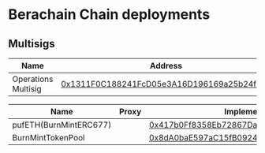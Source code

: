# Berachain Chain deployments

## Multisigs
| Name                            | Address |
| ------------------------------- | -------------- |
| Operations Multisig                | [0x1311F0C188241FcD05e3A16D196169a25b24f3c3](https://berascan.com/address/0x1311F0C188241FcD05e3A16D196169a25b24f3c3) |

| Name                            | Proxy | Implementation | Commit Hash |
| ------------------------------- | ----- | -------------- | - |
| pufETH(BurnMintERC677)                     | |[0x417b0Ff8358Eb72867Da92225CaB99BCD5e6F205](https://berascan.com/address/0x417b0Ff8358Eb72867Da92225CaB99BCD5e6F205) | 913c91ce7f0d2edc4f643a11f692efebebf46c2b |
| BurnMintTokenPool                     | |[0x8dA0baE597aC15fB0924713b1e3c1F624474F3E4](https://berascan.com/address/0x8dA0baE597aC15fB0924713b1e3c1F624474F3E4) | 913c91ce7f0d2edc4f643a11f692efebebf46c2b |
